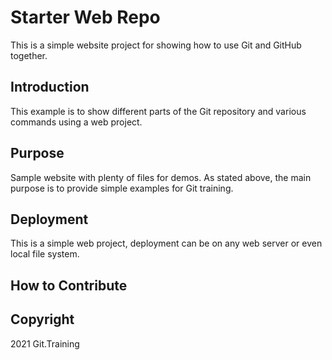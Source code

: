 # Starter Web Repo

This is a simple website project for showing how to use Git and GitHub together.

## Introduction

This example is to show different parts of the Git repository and various commands using a web project.

## Purpose

Sample website with plenty of files for demos. As stated above, the main purpose is to provide simple examples for Git training.

## Deployment

This is a simple web project, deployment can be on any web server or even local file system.

## How to Contribute

## Copyright

2021 Git.Training